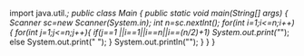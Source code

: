 import java.util.*;
public class Main
{
	public static void main(String[] args) {
	    Scanner sc=new Scanner(System.in);
	    int n=sc.nextInt();
	    for(int i=1;i<=n;i++){
	        for(int j=1;j<=n;j++){
	           if(j==1 ||i==1||i==n||i==(n/2)+1)
	           System.out.print("*");
	            else
	            System.out.print(" ");
	        }
	        System.out.println("");
	    }
	}
}

